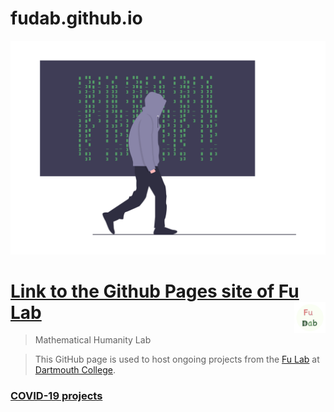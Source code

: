 # fudab.github.io
<p align = "center" >
<img src="./images/undraw_hacker_mind_6y85.png" alt="" width="800">
</p>

# [Link to the Github Pages site of Fu Lab](https://fudab.github.io) <img src="./images/Logo.png" align = "right" alt="" width="50">



> Mathematical Humanity Lab

> This GitHub page is used to host ongoing projects from the [Fu Lab](https://www.dartmouth.edu/~fengfu/) at [Dartmouth College](https://home.dartmouth.edu).

### [COVID-19 projects](https://fudab.github.io/covid-19)

